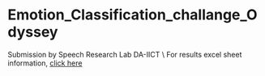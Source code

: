 # Emotion_Classification_challange_Odyssey
Submission by Speech Research Lab DA-IICT \\
For results excel sheet information, [click here](https://docs.google.com/spreadsheets/d/1oAlUVbEuk-Am-ONMmR0uwEqwXyFNsZi_U1Clr9RKhAs/edit?usp=sharing)
